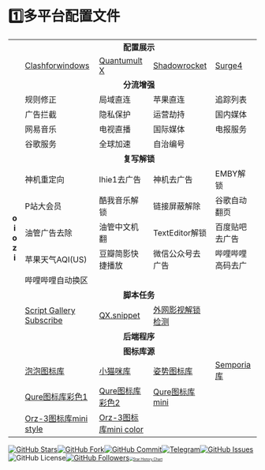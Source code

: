 # 1️⃣多平台配置文件

<table>
    <tbody>
        <td rowspan="20"><center><b>o<br>i<br>o<br>z<br>i</center></b></td>
    	<td colspan="4"><center><b><font size="3">配置展示</center></b></font></td>
		<tr>
			<td><a href="https://raw.githubusercontent.com/oiozi/Gears/main/Templates/CFW-config-NEW.yml">Clashforwindows</a></td>
			<td><a href="https://raw.githubusercontent.com/oiozi/Gears/main/Templates/Quantumult%20X.conf">Quantumult X</a></td>
            <td><a href="https://raw.githubusercontent.com/oiozi/Gears/main/Templates/Shadowrocket.conf">Shadowrocket</a></td>
            <td><a href="https://raw.githubusercontent.com/oiozi/Gears/main/Templates/Surge4.conf">Surge4</a></td>
		</tr>
        <td colspan="4"><center><b><font size="3">分流增强</center></b></font></td>
		<tr>
			<td>规则修正</td>
			<td>局域直连</td>
            <td>苹果直连</td>
            <td>追踪列表</td>
		</tr>
        <tr>
			<td>广告拦截</td>
			<td>隐私保护</td>
            <td>运营劫持</td>
            <td>国内媒体</td>
		</tr>
        <tr>
			<td>网易音乐</td>
			<td>电视直播</td>
            <td>国际媒体</td>
            <td>电报服务</td>
		</tr>
        <tr>
			<td>谷歌服务</td>
			<td>全球加速</td>
            <td>自治编号</td>
            <td></td>
		</tr>
        <td colspan="4"><center><b><font size="3">复写解锁</center></b></font></td>
        <tr>
			<td>神机重定向</td>
			<td>lhie1去广告</td>
            <td>神机去广告</td>
            <td>EMBY解锁</td>
		</tr>
        <tr>
			<td>P站大会员</td>
			<td>酷我音乐解锁</td>
            <td>链接屏蔽解除</td>
            <td>谷歌自动翻页</td>
		</tr>
        <tr>
			<td>油管广告去除</td>
			<td>油管中文机翻</td>
            <td>TextEditor解锁</td>
            <td>百度贴吧去广告</td>
		</tr>
        <tr>
			<td>苹果天气AQI(US)</td>
			<td>豆瓣简影快捷播放</td>
            <td>微信公众号去广告</td>
            <td>哔哩哔哩高码去广</td>
		</tr>
        <tr>
			<td>哔哩哔哩自动换区</td>
            <td></td>
            <td></td>
            <td></td>
		</tr>
        <td colspan="4"><center><b><font size="3">脚本任务</b></font></center></td>
        <tr>
			<td><a href="https://raw.githubusercontent.com/oiozi/Gears/main/Package/QuantumultX/Script%20Gallery%20Subscribe.json">Script Gallery Subscribe</a></td>
			<td><a href="https://raw.githubusercontent.com/Peng-YM/QuanX/master/Tasks/task.json">QX.snippet</a></td>
            <td><a href="https://raw.githubusercontent.com/Hyseen/Scripts/master/QuantumultX/task.json<em>task.json">外网影视解锁检测</a></td>
            <td></td>
		</tr>
        <td colspan="4"><center><b><font size="3">后端程序</center></b></font></td>
        <tr>
        <td colspan="4"><center><b><font size="3">图标库源</center></b></font></td>
        </tr>
        <tr>
			<td><a href="https://quantumult.app/x/open-app/ui?module=gallery&type=icon&action=add&content=%5B%0A%20%20%20%20%22https%3A%2F%2Fraw.githubusercontent.com%2Ftugepaopao%2FImage-Storage%2Fmaster%2Fother%2FCute.json%22%0A%5D">泡泡图标库</a></td>
			<td><a href="https://quantumult.app/x/open-app/ui?module=gallery&type=icon&action=add&content=%5B%0A%20%20%20%20%22https%3A%2F%2Fraw.githubusercontent.com%2FYuanxsxs%2FQtumultX%2Fmaster%2FIcon%2FCatcat.json%22%0A%5D">小猫咪库</a></td>
            <td><a href="https://quantumult.app/x/open-app/ui?module=gallery&type=icon&action=add&content=%5B%0A%20%20%20%20%22https%3A%2F%2Fraw.githubusercontent.com%2FLovedGM%2FQuantumult-X-TuBiao%2Fmain%2Fzishi-cs.json%22%0A%5D">姿势图标库</a></td>
            <td><a href="https://quantumult.app/x/open-app/ui?module=gallery&type=icon&action=add&content=%5B%0A%20%20%20%20%22https%3A%2F%2Fraw.githubusercontent.com%2FSemporia%2FHand-Painted-icon%2Fmaster%2FSemporia.json%22%0A%5D">Semporia库</a></td>
		</tr>
        <tr>
			<td><a href="https://quantumult.app/x/open-app/ui?module=gallery&type=icon&action=add&content=%5B%0A%20%20%20%20%22https%3A%2F%2Fgithub.com%2FKoolson%2FQure%2Fraw%2Fmaster%2FOther%2FQureColor-All.json%22%0A%5D">Qure图标库彩色1</a></td>
			<td><a href="https://quantumult.app/x/open-app/ui?module=gallery&type=icon&action=add&content=%5B%0A%20%20%20%20%22https%3A%2F%2Fraw.githubusercontent.com%2FKoolson%2FQure%2Fmaster%2FOther%2FQureColor.json%22%0A%5D">Qure图标库彩色2</a></td>
            <td><a href="https://quantumult.app/x/open-app/ui?module=gallery&type=icon&action=add&content=%5B%0A%20%20%20%20%22https%3A%2F%2Fraw.githubusercontent.com%2FKoolson%2FQure%2Fmaster%2FOther%2FQuremini.json%22%0A%5D">Qure图标库mini</a></td>
            <td></td>
		</tr>
        <tr>
			<td><a href="https://quantumult.app/x/open-app/ui?module=gallery&type=icon&action=add&content=%5B%0A%20%20%20%20%22https%3A%2F%2Fgithub.com%2FOrz-3%2Fmini%2Fraw%2Fmaster%2Fmini.json%22%0A%5D">Orz-3图标库mini style</a></td>
			<td><a href="https://quantumult.app/x/open-app/ui?module=gallery&type=icon&action=add&content=%5B%0A%20%20%20%20%22https%3A%2F%2Fraw.githubusercontent.com%2FOrz-3%2Fmini%2Fmaster%2FminiColor.json%22%0A%5D">Orz-3图标库mini color</a></td>
            <td></td>
            <td></td>
		</tr>
	</tbody>
</table>

[![GitHub Stars](https://img.shields.io/github/stars/oiozi/Gears)](https://github.com/oiozi/Gears/stargazers)[![GitHub Fork](https://img.shields.io/github/forks/oiozi/Gears)](https://github.com/oiozi/Gears/network/members)[![GitHub Commit](https://img.shields.io/github/commit-activity/m/oiozi/Gears?label=Commits)](https://github.com/doiozi/Gears/commits/master)[![Telegram](https://img.shields.io/badge/Telegram-Channel-33A8E3)](https://t.me/REBIRTHOKAY)[![GitHub Issues](https://img.shields.io/github/issues/oiozi/Gears)](https://github.com/oiozi/Gears/issues)![GitHub License](https://img.shields.io/github/license/mashape/apistatus.svg)[![GitHub Followers](https://img.shields.io/github/followers/oiozi?label=follow&style=social)](https://github.com/oiozi)[<img src="https://api.star-history.com/svg?repos=oiozi/Gears&type=Timeline" alt="Star History Chart" style="zoom: 50%;" />](https://star-history.com/#oiozi/Gears&Timeline)
